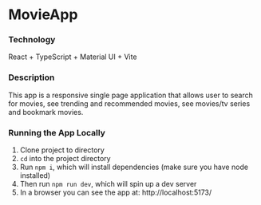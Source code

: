 # MovieApp

### Technology
React + TypeScript + Material UI + Vite

### Description
This app is a responsive single page application that allows user to search for movies, see trending and recommended movies, see movies/tv series and bookmark movies.

### Running the App Locally
1. Clone project to directory
2. `cd` into the project directory
3. Run `npm i`, which will install dependencies (make sure you have node installed)
4. Then run `npm run dev`, which will spin up a dev server
5. In a browser you can see the app at: http://localhost:5173/

